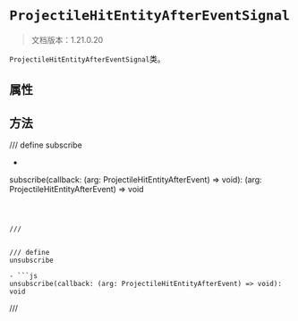 # `ProjectileHitEntityAfterEventSignal`

> 文档版本：1.21.0.20

`ProjectileHitEntityAfterEventSignal`类。

## 属性

## 方法

/// define
subscribe

- ```js
subscribe(callback: (arg: ProjectileHitEntityAfterEvent) => void): (arg: ProjectileHitEntityAfterEvent) => void
```



///


/// define
unsubscribe

- ```js
unsubscribe(callback: (arg: ProjectileHitEntityAfterEvent) => void): void
```



///

